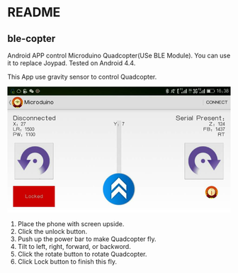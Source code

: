 # README

## ble-copter

Android APP control Microduino Quadcopter(USe BLE Module). You can use it to replace Joypad. 
Tested on Android 4.4.

This App use gravity sensor to control Quadcopter.

![](docs/copter_1.jpg)

1. Place the phone with screen upside. 
2. Click the unlock button.
3. Push up the power bar to make Quadcopter fly.
4. Tilt to left, right, forward, or backword.
5. Click the rotate button to rotate Quadcopter.
6. Click Lock button to finish this fly. 

